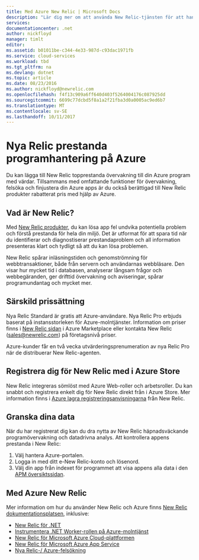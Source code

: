 ```yaml
---
title: Med Azure New Relic | Microsoft Docs
description: "Lär dig mer om att använda New Relic-tjänsten för att hantera och övervaka ditt Azure-program."
services: 
documentationcenter: .net
author: nickfloyd
manager: timlt
editor: 
ms.assetid: b01011be-c344-4e33-987d-c93dac1971fb
ms.service: cloud-services
ms.workload: tbd
ms.tgt_pltfrm: na
ms.devlang: dotnet
ms.topic: article
ms.date: 08/23/2016
ms.author: nickfloyd@newrelic.com
ms.openlocfilehash: f4f13c909a6ff640d403f5264004176c087925dd
ms.sourcegitcommit: 6699c77dcbd5f8a1a2f21fba3d0a0005ac9ed6b7
ms.translationtype: MT
ms.contentlocale: sv-SE
ms.lasthandoff: 10/11/2017
---
```

# <a name="new-relic-application-performance-management-on-azure"></a>Nya Relic prestanda programhantering på Azure
Du kan lägga till New Relic topprestanda övervakning till din Azure program med värdar. Tillsammans med omfattande funktioner för övervakning, felsöka och finjustera din Azure apps är du också berättigad till New Relic produkter rabatterat pris med hjälp av Azure.

## <a name="what-is-new-relic"></a>Vad är New Relic?
Med [New Relic produkter](https://newrelic.com/products), du kan lösa app fel undvika potentiella problem och förstå prestanda för hela din miljö. Det är utformat för att spara tid när du identifierar och diagnostiserar prestandaproblem och all information presenteras klart och tydligt så att du kan lösa problemen.

New Relic spårar inläsningstiden och genomströmning för webbtransaktioner, både från servern och användarnas webbläsare. Den visar hur mycket tid i databasen, analyserar långsam frågor och webbegäranden, ger drifttid övervakning och aviseringar, spårar programundantag och mycket mer. 

## <a name="special-pricing"></a>Särskild prissättning
Nya Relic Standard är gratis att Azure-användare. Nya Relic Pro erbjuds baserat på instansstorleken för Azure-molntjänster. Information om priser finns i [New Relic sidan](https://azure.microsoft.com/marketplace/partners/newrelic/newrelic/) i Azure Marketplace eller kontakta New Relic (sales@newrelic.com) på företagsnivå priser.

Azure-kunder får en två vecka utvärderingsprenumeration av nya Relic Pro när de distribuerar New Relic-agenten.

## <a name="sign-up-for-new-relic-using-the-azure-store"></a>Registrera dig för New Relic med i Azure Store
New Relic integreras sömlöst med Azure Web-roller och arbetsroller. Du kan snabbt och registrera enkelt dig för New Relic direkt från i Azure Store. Mer information finns i [Azure lagra registreringsanvisningarna](https://docs.newrelic.com/docs/agents/net-agent/azure-installation/azure-cloud-services#signup) från New Relic.

## <a name="view-your-data"></a>Granska dina data
När du har registrerat dig kan du dra nytta av New Relic häpnadsväckande programövervakning och datadrivna analys. Att kontrollera appens prestanda i New Relic:

1. Välj hantera Azure-portalen.
2. Logga in med ditt e-New Relic-konto och lösenord.
3. Välj din app från indexet för programmet att visa appens alla data i den [APM översiktssidan](https://docs.newrelic.com/docs/apm/applications-menu/monitoring/apm-overview-page).

## <a name="using-new-relic-with-azure"></a>Med Azure New Relic
Mer information om hur du använder New Relic och Azure finns [New Relic dokumentationsplatsen](https://docs.newrelic.com/docs/agents/net-agent/azure-installation), inklusive: 

* [New Relic för .NET](https://docs.newrelic.com/docs/agents/net-agent/getting-started/new-relic-net)
* [Instrumentera .NET Worker-rollen på Azure-molntjänst](https://docs.newrelic.com/docs/agents/net-agent/azure-installation/instrument-net-worker-role-azure-cloud-service)
* [New Relic för Microsoft Azure Cloud-plattformen](https://docs.newrelic.com/docs/agents/net-agent/azure-installation/azure-cloud-services)
* [New Relic för Microsoft Azure App Service](https://docs.newrelic.com/docs/agents/net-agent/azure-installation/azure-portal)
* [Nya Relic-/ Azure-felsökning](https://docs.newrelic.com/docs/agents/net-agent/azure-troubleshooting)

